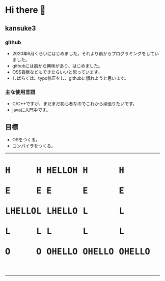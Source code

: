 # Hi there 👋
## kansuke3

### github
 - 2020年6月くらいにはじめました。それより前からプログラミングをしていました。
 - githubには前から興味があり、はじめました。
 - OSS貢献などもできたらいいと思っています。
 - しばらくは、typo修正をし、githubに慣れようと思います。

### 主な使用言語
 - C/C++ですが、まだまだ初心者なのでこれから頑張りたいです。
 - javaに入門中です。

## 目標
 - OSをつくる。
 - コンパイラをつくる。

<hr>
<h1>
<pre>
H     H HELLOH H      H        LEH<br>
E     E E      E      E       L   H<br>
LHELLOL LHELLO L      L       O   E<br>
L     L L      L      L       H   O<br>
O     O OHELLO OHELLO OHELLO   ELL<br>
</pre>
</h1>
<hr>
